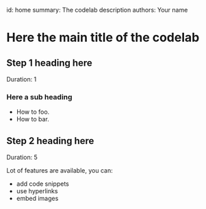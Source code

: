 id: home
summary: The codelab description
authors: Your name

# Here the main title of the codelab
<!-- ------------------------ -->
## Step 1 heading here 
Duration: 1

### Here a sub heading
- How to foo.
- How to bar.

<!-- ------------------------ -->
## Step 2 heading here 
Duration: 5

Lot of features are available, you can:
- add code snippets
- use hyperlinks
- embed images